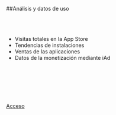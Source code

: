 ##Análisis y datos de uso
<br />
<br />
<br />
<br />

- Visitas totales en la App Store
- Tendencias de instalaciones
- Ventas de las aplicaciones
- Datos de la monetización mediante iAd

<br />
<br />
<br />
<br />
<br />

<a href="https://itunesconnect.apple.com/WebObjects/iTunesConnect.woa/ra/ng/">Acceso</a>
